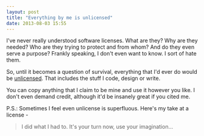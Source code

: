 ```yaml
---
layout: post
title: "Everything by me is unlicensed"
date: 2013-08-03 15:55
---
```


I've never really understood software licenses. What are they? Why are they needed? Who are they trying to protect and from whom? And do they even serve a purpose? Frankly speaking, I don't even want to know. I sort of hate them.

So, until it becomes a question of survival, everything that I'd ever do would be [unlicensed](http://unlicense.org/). That includes the stuff I code, design or write.

You can copy anything that I claim to be mine and use it however you like. I don't even demand credit, although it'd be insanely great if you cited me.

P.S.: Sometimes I feel even unlicense is superfluous. Here's my take at a license -

> I did what I had to. It's your turn now, use your imagination...
